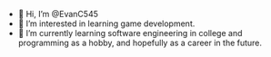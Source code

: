 - 👋 Hi, I’m @EvanC545
- 👀 I’m interested in learning game development.
- 🌱 I’m currently learning software engineering in college and programming as a hobby, and hopefully as a career in the future.

<!---
EvanC545/EvanC545 is a ✨ special ✨ repository because its `README.md` (this file) appears on your GitHub profile.
You can click the Preview link to take a look at your changes.
--->
